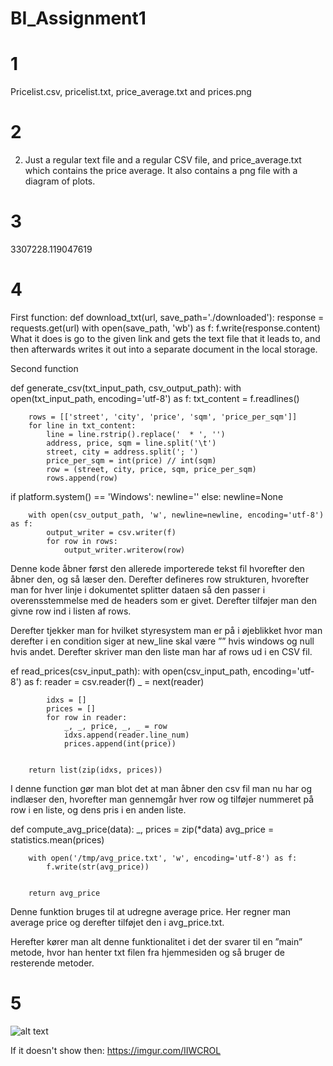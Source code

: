 # BI_Assignment1

# 1

Pricelist.csv, pricelist.txt, price_average.txt and prices.png

# 2

2)	Just a regular text file and a regular CSV file, and  price_average.txt which contains the price average. It also contains a png file with a diagram of plots.

# 3

3307228.119047619
# 4
First function:
def download_txt(url, save_path='./downloaded'):
	    response = requests.get(url)
	    with open(save_path, 'wb') as f:
	        f.write(response.content)
What it does is go to the given link and gets the text file that it leads to, and then afterwards writes it out into a separate document in the local storage.

Second function

def generate_csv(txt_input_path, csv_output_path):
	    with open(txt_input_path, encoding='utf-8') as f:
	        txt_content = f.readlines()
	

	    rows = [['street', 'city', 'price', 'sqm', 'price_per_sqm']]
	    for line in txt_content:
	        line = line.rstrip().replace('  * ', '')
	        address, price, sqm = line.split('\t')
	        street, city = address.split('; ')
	        price_per_sqm = int(price) // int(sqm)
	        row = (street, city, price, sqm, price_per_sqm)
	        rows.append(row)
if platform.system() == 'Windows':
	        newline=''
	    else:
	        newline=None
	

	    with open(csv_output_path, 'w', newline=newline, encoding='utf-8') as f:
	        output_writer = csv.writer(f)
	        for row in rows:
	            output_writer.writerow(row)

	
Denne kode åbner først den allerede importerede tekst fil hvorefter den åbner den, og så læser den. Derefter defineres row strukturen, hvorefter man for hver linje i dokumentet splitter dataen så den passer i overensstemmelse med de headers som er givet.  Derefter tilføjer man den givne row ind i listen af rows.

Derefter tjekker man for hvilket styresystem man er på i øjeblikket hvor man derefter i en condition siger at new_line skal være ”” hvis windows og null hvis andet.
Derefter skriver man den liste man har af rows ud i en CSV fil.


ef read_prices(csv_input_path):
	    with open(csv_input_path, encoding='utf-8') as f:
	        reader = csv.reader(f)
	        _ = next(reader)
	

	        idxs = []
	        prices = []
	        for row in reader:
	            _, _, price, _, _ = row
	            idxs.append(reader.line_num)
	            prices.append(int(price))
	

	    return list(zip(idxs, prices))

I denne function gør man blot det at man åbner den csv fil man nu har og indlæser den, hvorefter man gennemgår hver row og tilføjer nummeret på row i en liste, og dens pris i en anden liste.

def compute_avg_price(data):
	    _, prices = zip(*data)
	    avg_price = statistics.mean(prices)
	

	    with open('/tmp/avg_price.txt', 'w', encoding='utf-8') as f:
	        f.write(str(avg_price))
	

	    return avg_price

Denne funktion bruges til at udregne average price. Her regner man average price og derefter tilføjet den i avg_price.txt.

Herefter kører man alt denne funktionalitet i det der svarer til en ”main” metode, hvor han henter txt filen fra hjemmesiden og så bruger de resterende metoder. 


# 5

![alt text](https://imgur.com/IIWCROL.png)


If it doesn't show then:
https://imgur.com/IIWCROL


